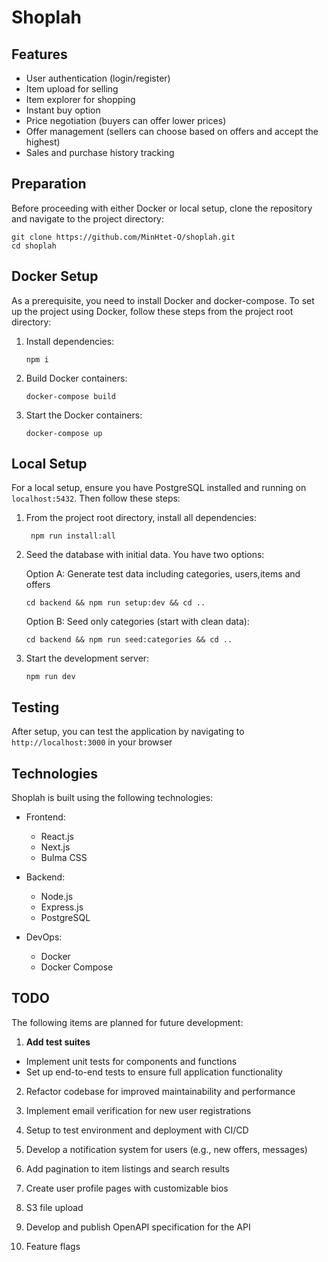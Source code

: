 # Shoplah

## Features

- User authentication (login/register)
- Item upload for selling
- Item explorer for shopping
- Instant buy option
- Price negotiation (buyers can offer lower prices)
- Offer management (sellers can choose based on offers and accept the highest)
- Sales and purchase history tracking

## Preparation

Before proceeding with either Docker or local setup, clone the repository and navigate to the project directory:

```
git clone https://github.com/MinHtet-O/shoplah.git
cd shoplah
```

## Docker Setup

As a prerequisite, you need to install Docker and docker-compose. To set up the project using Docker, follow these steps from the project root directory:

1. Install dependencies:

   ```
   npm i
   ```

2. Build Docker containers:

   ```
   docker-compose build
   ```

3. Start the Docker containers:

   ```
   docker-compose up
   ```


## Local Setup

For a local setup, ensure you have PostgreSQL installed and running on `localhost:5432`. Then follow these steps:

1. From the project root directory, install all dependencies:

   ```
    npm run install:all
   ```

2. Seed the database with initial data. You have two options:

   Option A: Generate test data including categories, users,items and offers

   ```
   cd backend && npm run setup:dev && cd ..
   ```

   Option B: Seed only categories (start with clean data):

   ```
   cd backend && npm run seed:categories && cd ..
   ```

3. Start the development server:

   ```
   npm run dev
   ```


## Testing

After setup, you can test the application by navigating to `http://localhost:3000` in your browser

## Technologies

Shoplah is built using the following technologies:

- Frontend:

  - React.js
  - Next.js
  - Bulma CSS

- Backend:

  - Node.js
  - Express.js
  - PostgreSQL

- DevOps:

  - Docker
  - Docker Compose

## TODO

The following items are planned for future development:

1. **Add test suites**

- Implement unit tests for components and functions
- Set up end-to-end tests to ensure full application functionality

2. Refactor codebase for improved maintainability and performance

3. Implement email verification for new user registrations

4. Setup to test environment and deployment with CI/CD

5. Develop a notification system for users (e.g., new offers, messages)

6. Add pagination to item listings and search results

7. Create user profile pages with customizable bios

8. S3 file upload

9. Develop and publish OpenAPI specification for the API

10. Feature flags
